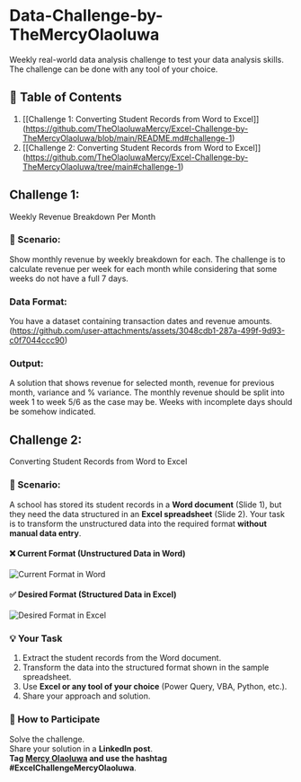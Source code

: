 # Data-Challenge-by-TheMercyOlaoluwa
Weekly real-world data analysis challenge to test your data analysis skills. The challenge can be done with any tool of your choice. 
## 📖 Table of Contents 
1. [[Challenge 1: Converting Student Records from Word to Excel]] (https://github.com/TheOlaoluwaMercy/Excel-Challenge-by-TheMercyOlaoluwa/blob/main/README.md#challenge-1)
2. [[Challenge 2: Converting Student Records from Word to Excel]] (https://github.com/TheOlaoluwaMercy/Excel-Challenge-by-TheMercyOlaoluwa/tree/main#challenge-1)
## Challenge 1:
Weekly Revenue Breakdown Per Month
### 📝 Scenario: 
Show monthly revenue by weekly breakdown for each. The challenge is to calculate revenue per week for each month while considering that some weeks do not have a full 7 days.
### Data Format:
You have a dataset containing transaction dates and revenue amounts. 
(https://github.com/user-attachments/assets/3048cdb1-287a-499f-9d93-c0f7044ccc90)
### Output:
A solution that shows revenue for selected month, revenue for previous month, variance and % variance. The monthly revenue should be split into week 1 to week 5/6 as the case may be. Weeks with incomplete days should be somehow indicated. 

## Challenge 2: 
Converting Student Records from Word to Excel
### 📝 Scenario: 
A school has stored its student records in a **Word document** (Slide 1), but they need the data structured in an **Excel spreadsheet** (Slide 2). Your task is to transform the unstructured data into the required format **without manual data entry**. 
#### ❌ Current Format (Unstructured Data in Word) 
![Current Format in Word](https://github.com/user-attachments/assets/a12bc480-8358-4121-ad62-2d4c4e0245ab)
#### ✅ Desired Format (Structured Data in Excel)  
![Desired Format in Excel](https://github.com/user-attachments/assets/c08af47c-bc1f-42c4-b411-eeb1641395da)
### 💡 Your Task  
1. Extract the student records from the Word document.  
2. Transform the data into the structured format shown in the sample spreadsheet.  
3. Use **Excel or any tool of your choice** (Power Query, VBA, Python, etc.).  
4. Share your approach and solution.
### 📢 How to Participate  
Solve the challenge.  
Share your solution in a **LinkedIn post**.  
**Tag [Mercy Olaoluwa](https://www.linkedin.com/in/theolaoluwamercy/) and use the hashtag #ExcelChallengeMercyOlaoluwa**.  
